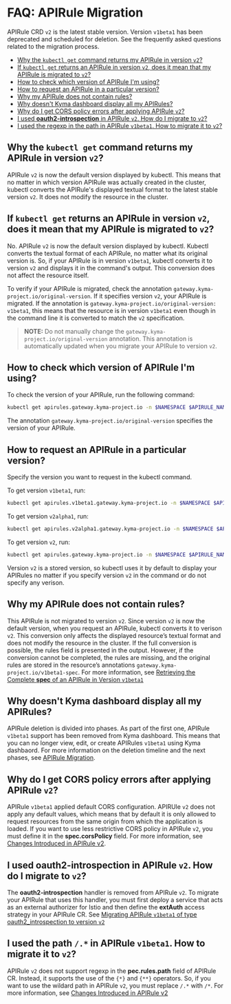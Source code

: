 # FAQ: APIRule Migration <!-- omit in toc -->
APIRule CRD `v2` is the latest stable version. Version `v1beta1` has been deprecated and scheduled for deletion. See the frequently asked questions related to the migration process.

- [Why the `kubectl get` command returns my APIRule in version `v2`?](#why-the-kubectl-get-command-returns-my-apirule-in-verison-v2)
- [If `kubectl get` returns an APIRule in version `v2`, does it mean that my APIRule is migrated to `v2`?](#if-kubectl-get-returns-an-apirule-in-version-v2-does-it-mean-that-my-apirule-is-migrated-to-v2)
- [How to check which version of APIRule I'm using?](#how-to-check-which-version-of-apirule-im-using)
- [How to request an APIRule in a particular version?](#how-to-request-an-apirule-in-a-particular-version)
- [Why my APIRule does not contain rules?](#why-my-apirule-does-not-contain-rules)
- [Why doesn't Kyma dashboard display all my APIRules?](#why-doesnt-kyma-dashboard-display-all-my-apirules)
- [Why do I get CORS policy errors after applying APIRule `v2`?](#why-do-i-get-cors-policy-errors-after-applying-apirule-v2)
- [I used **oauth2-introspection** in APIRule `v2`. How do I migrate to `v2`?](#i-used-oauth2-introspection-in-apirule-v2-how-do-i-migrate-to-v2)
- [I used the regexp in the path in APIRule `v1beta1`. How to migrate it to `v2`?](#i-used-the-path--in-apirule-v1beta1-how-to-migrate-it-to-v2)
  
## Why the `kubectl get` command returns my APIRule in version `v2`?

APIRule `v2` is now the default version displayed by kubectl. This means that no matter in which version APIRule was actually created in the cluster, kubectl converts the APIRule's displayed textual format to the latest stable version `v2`. It does not modify the resource in the cluster.

## If `kubectl get` returns an APIRule in version `v2`, does it mean that my APIRule is migrated to `v2`?

No. APIRule `v2` is now the default version displayed by kubectl. Kubectl converts the textual format of each APIRule, no matter what its original version is. So, if your APIRule is in version `v1beta1`, kubectl converts it to version `v2` and displays it in the command's output. This conversion does not affect the resource itself.

To verify if your APIRule is migrated, check the annotation `gateway.kyma-project.io/original-version`. If it specifies version `v2`, your APIRule is migrated. If the annotation is `gateway.kyma-project.io/original-version: v1beta1`, this means that the resource is in version `v1beta1` even though in the command line it is converted to match the `v2` specification. 

>**NOTE:** Do not manually change the `gateway.kyma-project.io/original-version` annotation. This annotation is automatically updated when you migrate your APIRule to version `v2`.

## How to check which version of APIRule I'm using?

To check the version of your APIRule, run the following command: 

```bash
kubectl get apirules.gateway.kyma-project.io -n $NAMESPACE $APIRULE_NAME -o yaml
```
The annotation `gateway.kyma-project.io/original-version` specifies the version of your APIRule.

## How to request an APIRule in a particular version?

Specify the version you want to request in the kubectl command. 

To get version `v1beta1`, run: 
```bash
kubectl get apirules.v1beta1.gateway.kyma-project.io -n $NAMESPACE $APIRULE_NAME -o yaml
```

To get version `v2alpha1`, run: 
```bash
kubectl get apirules.v2alpha1.gateway.kyma-project.io -n $NAMESPACE $APIRULE_NAME -o yaml
```

To get version `v2`, run: 
```bash
kubectl get apirules.gateway.kyma-project.io -n $NAMESPACE $APIRULE_NAME -o yaml
```
Version `v2` is a stored version, so kubectl uses it by default to display your APIRules no matter if you specify version `v2` in the command or do not specify any verison.

## Why my APIRule does not contain rules?

This APIRule is not migrated to version `v2`. Since version `v2` is now the default version, when you request an APIRule, kubectl converts it to verison `v2`. This conversion only affects the displayed resource’s textual format and does not modify the resource in the cluster. If the full conversion is possible, the rules field is presented in the output. However, if the conversion cannot be completed, the rules are missing, and the original rules are stored in the resource’s annotations `gateway.kyma-project.io/v1beta1-spec`. For more information, see [Retrieving the Complete **spec** of an APIRule in Version `v1beta1`
](./01-81-retrieve-v1beta1-spec.md)

## Why doesn't Kyma dashboard display all my APIRules?

APIRule deletion is divided into phases. As part of the first one, APIRule `v1beta1` support has been removed from Kyma dashboard. This means that you can no longer view, edit, or create APIRules `v1beta1` using Kyma dashbaord. For more information on the deletion timeline and the next phases, see [APIRule Migration](./README.md#apirule-v1beta1-migration-timeline).

## Why do I get CORS policy errors after applying APIRule `v2`?

APIRule `v1beta1` applied default CORS configuration. APIRUle `v2` does not apply any default values, which means that by default it is only allowed to request resources from the same origin from which the application is loaded. If you want to use less restrictive CORS policy in APIRule `v2`, you must define it in the **spec.corsPolicy** field. For more information, see [Changes Introduced in APIRule v2](https://help.sap.com/docs/btp/sap-business-technology-platform-internal/changes-introduced-in-apirule-v2?locale=en-US&state=DRAFT&version=Internal#cors-policy-is-not-applied-by-default).

## I used **oauth2-introspection** in APIRule `v2`. How do I migrate to `v2`?

The **oauth2-introspection** handler is removed from APIRule `v2`. To migrate your APIRule that uses this handler, you must first deploy a service that acts as an external authorizer for Istio and then define the **extAuth** access strategy in your APIRule CR. See [Migrating APIRule `v1beta1` of type oauth2_introspection to version `v2`](./01-84-migrate-oauth2-v1beta1-to-v2.md)


## I used the path `/.*` in APIRule `v1beta1`. How to migrate it to `v2`?

APIRule `v2` does not support regexp in the **pec.rules.path** field of APIRule CR. Instead, it supports the use of the `{*}` and `{**}` operators. So, if you want to use the wildard path in APIRule `v2`, you must replace `/.*` with `/*`. For more information, see [Changes Introduced in APIRule v2](../custom-resources/apirule/04-70-changes-in-apirule-v2.md)